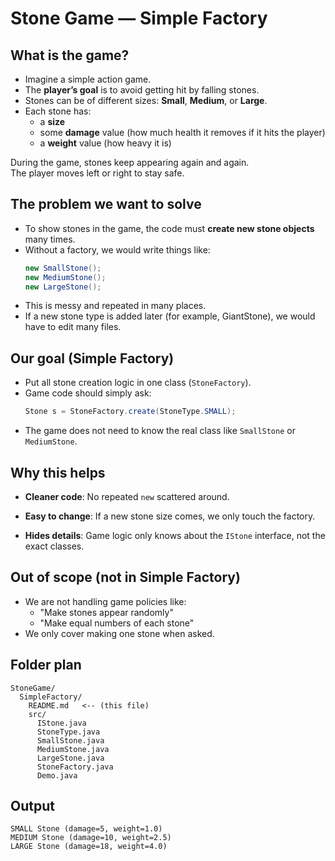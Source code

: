 # Stone Game — Simple Factory

## What is the game?
- Imagine a simple action game.
- The **player’s goal** is to avoid getting hit by falling stones.
- Stones can be of different sizes: **Small**, **Medium**, or **Large**.
- Each stone has:
  - a **size**
  - some **damage** value (how much health it removes if it hits the player)
  - a **weight** value (how heavy it is)

During the game, stones keep appearing again and again.  
The player moves left or right to stay safe.

## The problem we want to solve
- To show stones in the game, the code must **create new stone objects** many times.
- Without a factory, we would write things like:
  ```java
  new SmallStone();
  new MediumStone();
  new LargeStone();
  ```
- This is messy and repeated in many places.
- If a new stone type is added later (for example, GiantStone), we would have to edit many files.

## Our goal (Simple Factory)
- Put all stone creation logic in one class (`StoneFactory`).
- Game code should simply ask:
    ```java
    Stone s = StoneFactory.create(StoneType.SMALL);
    ```
- The game does not need to know the real class like `SmallStone` or `MediumStone`.

## Why this helps
- **Cleaner code**: No repeated `new` scattered around.

- **Easy to change**: If a new stone size comes, we only touch the factory.

- **Hides details**: Game logic only knows about the `IStone` interface, not the exact classes.

## Out of scope (not in Simple Factory)

- We are not handling game policies like:
    - "Make stones appear randomly"
    - "Make equal numbers of each stone"
- We only cover making one stone when asked.

## Folder plan
```
StoneGame/
  SimpleFactory/
    README.md   <-- (this file)
    src/
      IStone.java
      StoneType.java
      SmallStone.java
      MediumStone.java
      LargeStone.java
      StoneFactory.java
      Demo.java
```

## Output
```shell
SMALL Stone (damage=5, weight=1.0)
MEDIUM Stone (damage=10, weight=2.5)
LARGE Stone (damage=18, weight=4.0)
```